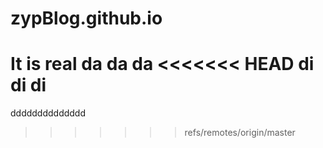 # zypBlog.github.io
It is real
da da da
<<<<<<< HEAD
di di di
=======

dddddddddddddd
>>>>>>> refs/remotes/origin/master
